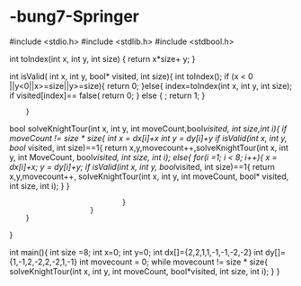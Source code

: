 # -bung7-Springer

#include <stdio.h>
#include <stdlib.h>
#include <stdbool.h>


int toIndex(int x, int y, int size) {
        return x*size+ y;
        }

int isValid( int x, int y, bool* visited, int size){
        int toIndex();
        if (x < 0 ||y<0||x>=size||y>=size){
                return 0;
        }else{
                index=toIndex(int x, int y, int size);
                if visited[index]== false(
                        return 0;
                }
                else {
                        ;
                        return 1;
                }

        }
bool solveKnightTour(int x, int y, int moveCount,bool*visited, int size,int i){
        if  moveCount != size * size{
                        int x = dx[i]+x
                        int y = dy[i]+y
                        if isValid(int x, int y, bool* visited, int size)==1{
                                return x,y,movecount++,solveKnightTour(int x, int y, int MoveCount, bool*visited, int size, int i);
                                else{
                                        for(i =1; i < 8; i++){
                                                x = dx[i]+x;
                                                y = dy[i]+y;
                                                if isValid(int x, int y, bool*visited, int size)==1{
                                                return x,y,movecount++, solveKnightTour(int x, int y, int moveCount, bool* visited, int size, int i);
                                                }
                                        }
                                        
                                }
                        }
        }
}

int main(){
        int size =8;
        int x=0;
        int y=0;
        int dx[]={2,2,1,1,-1,-1,-2,-2}
        int dy[]={1,-1,2,-2,2,-2,1,-1}
        int movecount = 0;
        while movecount != size * size{
                solveKnightTour(int x, int y, int moveCount, bool*visited, int size, int i);
                }
        }
